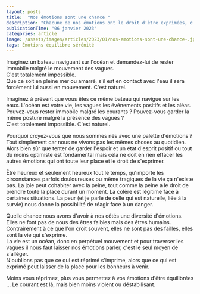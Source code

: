 ```yaml
---
layout: posts
title:  "Nos émotions sont une chance "
description: "Chacune de nos émotions ont le droit d'être exprimées, c'est d'ailleurs le meilleur moyen pour créer en soi l'équilibre et la sérénité. "
publicationTime: "06 janvier 2023"
categories: article
image: /assets/images/articles/2023/01/nos-emotions-sont-une-chance-.jpg
tags: Émotions équilibre sérénité 
---
```



Imaginez un bateau naviguant sur l'océan et demandez\-lui de rester immobile malgré le mouvement des vagues.   
C'est totalement impossible.  
Que ce soit en pleine mer ou amarré, s'il est en contact avec l'eau il sera forcément lui aussi en mouvement. 
C'est naturel.   

Imaginez à présent que vous êtes ce même bateau qui navigue sur les eaux. L'océan est votre vie, les vagues les événements positifs et les aléas. Pouvez\-vous rester immobile malgré les courants ? Pouvez\-vous garder la même posture malgré la présence des vagues ?  
C'est totalement impossible. 
C'est naturel.   

Pourquoi croyez\-vous que nous sommes nés avec une palette d'émotions ?   
Tout simplement car nous ne vivons pas les mêmes choses au quotidien. 
Alors bien sûr que tenter de garder l'espoir et un état d'esprit positif ou tout du moins optimiste est fondamental mais cela ne doit en rien effacer les autres émotions qui ont toute leur place et le droit de s'exprimer.   

Être heureux et seulement heureux tout le temps, qu'importe les circonstances parfois douloureuses ou même tragiques de la vie ça n'existe pas. La joie peut cohabiter avec la peine, tout comme la peine a le droit de prendre toute la place durant un moment. La colère est légitime face à certaines situations. La peur (et je parle de celle qui est naturelle, liée à la survie) nous donne la possibilité de réagir face à un danger.    

Quelle chance nous avons d'avoir à nos côtés une diversité d'émotions. Elles ne font pas de nous des êtres faibles mais des êtres humains.  
Contrairement à ce que l'on  croit souvent, elles ne sont pas des failles, elles sont la vie qui s'exprime.   
La vie est un océan, donc en perpétuel mouvement et pour traverser les vagues il nous faut laisser nos émotions parler,  c'est le seul moyen de s'alléger.   
N'oublions pas que ce qui est réprimé s'imprime, alors que ce qui est exprimé peut laisser de la place pour les bonheurs à venir.   
  
Moins vous réprimez, plus vous permettez à vos émotions d'être équilibrées … Le courant est là,  mais bien moins violent ou déstabilisant.   
  

